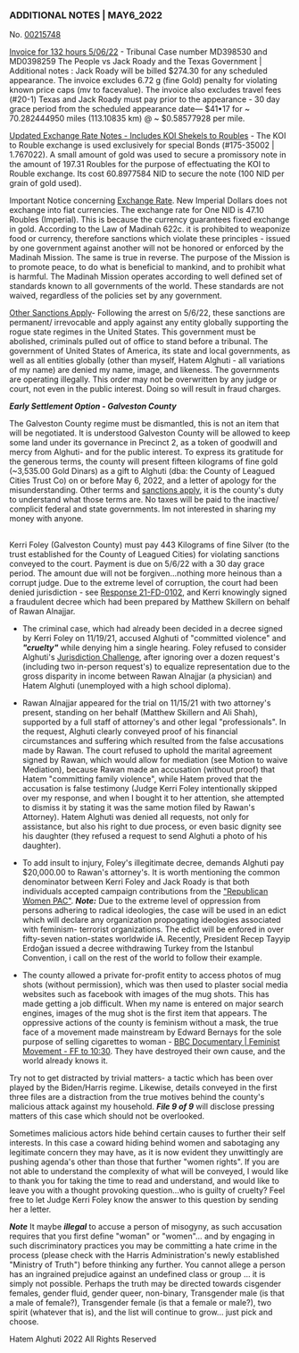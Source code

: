 ### ADDITIONAL NOTES | MAY6_2022


No. [00215748](https://github.com/galvestontx/MAY6_2022/blob/7b67b5101d34c49fd611ab3b218d2ed517d43f6f/Invoice_Roady.pdf)

[Invoice for 132 hours 5/06/22](https://github.com/galvestontx/MAY6_2022/blob/7b67b5101d34c49fd611ab3b218d2ed517d43f6f/Invoice_Roady.pdf) - Tribunal Case number MD398530 and MD0398259 The People vs Jack Roady and the Texas Government | Additional notes : Jack Roady will be billed $274.30 for any scheduled appearance. The invoice excludes 6.72 g (fine Gold) penalty for violating known price caps (mv to facevalue). The invoice also excludes travel fees (#20-1) Texas and Jack Roady must pay prior to the appearance - 30 day grace period from the scheduled appearance date— $41•17 for ~ 70.282444950 miles (113.10835 km) @ ~ $0.58577928 per mile. 

[Updated Exchange Rate Notes - Includes KOI Shekels to Roubles](https://github.com/galvestontx/MAY6_2022/blob/41f3fe96fb37ccef9b34b4702b78c06ffcb60893/NID_INVOICE.pdf) - The KOI to Rouble exchange is used exclusively for special Bonds (#175-35002 | 1.767022). A small amount of gold was used to secure a promissory note in the amount of 197.31 Roubles for the purpose of effectuating the KOI to Rouble exchange. Its cost 60.8977584 NID to secure the note (100 NID per grain of gold used).

Important Notice concerning [Exchange Rate](https://github.com/galvestontx/MAY6_2022/blob/59df42713b4092d1d424880f1857901fc6246bbf/NID_INVOICE.pdf). New Imperial Dollars does not exchange into fiat currencies. The exchange rate for One NID is 47.10 Roubles (Imperial). This is because the currency guarantees fixed exchange in gold. According to the Law of Madinah 622c. it is prohibited to weaponize food or currency, therefore sanctions which violate these principles - issued by one government against another will not be honored or enforced by the Madinah Mission. The same is true in reverse. The purpose of the Mission is to promote peace, to do what is beneficial to mankind, and to prohibit what is harmful. The Madinah Mission operates according to well defined set of standards known to all governments of the world. These standards are not waived, regardless of the policies set by any government.

[Other Sanctions Apply](https://drive.google.com/file/d/1elYYYK_TPCs9LBkbVHUpSBqgC3AIqI6T/view?usp=drivesdk)- Following the arrest on 5/6/22, these sanctions are permanent/ irrevocable and apply against any entity globally supporting the rogue state regimes in the United States. This government must be abolished, criminals pulled out of office to stand before a tribunal. The government of United States of America, its state and local governments, as well as all entities globally (other than myself, Hatem Alghuti - all variations of my name) are denied my name, image, and likeness. The governments are operating illegally. This order may not be overwritten by any judge or court, not even in the public interest. Doing so will result in fraud charges.

***Early Settlement Option - Galveston County***


The Galveston County regime must be dismantled, this is not an item that will be negotiated. It is understood Galveston County will be allowed to keep some land under its governance in Precinct 2, as a token of goodwill and mercy from Alghuti- and for the public interest. To express its gratitude for the generous terms, the county will present fifteen kilograms of fine gold (~3,535.00 Gold Dinars) as a gift to Alghuti (dba: the County of Leagued Cities Trust Co) on or before May 6, 2022, and a letter of apology for the misunderstanding. Other terms and [sanctions apply](https://drive.google.com/file/d/1elYYYK_TPCs9LBkbVHUpSBqgC3AIqI6T/view?usp=drivesdk), it is the county's duty to understand what those terms are. No taxes will be paid to the inactive/ complicit federal and state governments. Im not interested in sharing my money with anyone. 

##

Kerri Foley (Galveston County) must pay 443 Kilograms of fine Silver (to the trust established for the County of Leagued Cities) for violating sanctions conveyed to the court. Payment is due on 5/6/22 with a 30 day grace period. The amount due will not be forgiven...nothing more heinous than a corrupt judge. Due to the extreme level of corruption, the court had been denied jurisdiction - see [Response 21-FD-0102](https://drive.google.com/file/d/12caIV_4D2Ax0wowT9MGzdq-IJwmqW2ZQ/view), and Kerri knowingly signed a fraudulent decree which had been prepared by Matthew Skillern on behalf of Rawan Alnajjar.

* The criminal case, which had already been decided in a decree signed by Kerri Foley on 11/19/21, accused Alghuti of "committed violence" and ***"cruelty"*** while denying him a single hearing. Foley refused to consider Alghuti's [Jurisdiction Challenge](https://drive.google.com/file/d/12caIV_4D2Ax0wowT9MGzdq-IJwmqW2ZQ/view), after ignoring over a dozen request's (including two in-person request's) to equalize representation due to the gross disparity in income between Rawan Alnajjar (a physician) and Hatem Alghuti (unemployed with a high school diploma). 

* Rawan Alnajjar appeared for the trial on 11/15/21 with two attorney's present, standing on her behalf (Matthew Skillern and Ali Shah), supported by a full staff of attorney's and other legal "professionals". In the request, Alghuti clearly conveyed proof of his financial circumstances and suffering which resulted from the false accusations made by Rawan. The court refused to uphold the marital agreement signed by Rawan, which would allow for mediation (see Motion to waive Mediation), because Rawan made an accusation (without proof) that Hatem "committing family violence", while Hatem proved that the accusation is false testimony (Judge Kerri Foley intentionally skipped over my response, and when I bought it to her attention, she attempted to dismiss it by stating it was the same motion filed by Rawan's Attorney). Hatem Alghuti was denied all requests, not only for assistance, but also his right to due process, or even basic dignity see his daughter (they refused a request to send Alghuti a photo of his daughter). 

* To add insult to injury, Foley's illegitimate decree, demands Alghuti pay $20,000.00 to Rawan's attorney's. It is worth mentioning the common denominator between Kerri Foley and Jack Roady is that both individuals accepted campaign contributions from the ["Republican Women PAC"](https://www.transparencyusa.org/tx/payee/kerri-foley-campaign?cycle=2018-election-cycle). ***Note:*** Due to the extreme level of oppression from persons adhering to radical ideologies, the case will be used in an edict which will declare any organization propogating ideologies associated with feminism- terrorist organizations. The edict will be enfored in over fifty-seven nation-states worldwide iA. Recently, President Recep Tayyip Erdoğan issued a decree withdrawing Turkey from the Istanbul Convention, i call on the rest of the world to follow their example.

* The county allowed a private for-profit entity to access photos of mug shots (without permission), which was then used to plaster social media websites such as facebook with images of the mug shots. This has made getting a job difficult. When my name is entered on major search engines, images of the mug shot is the first item that appears. The oppressive actions of the county is feminism without a mask, the true face of a movement made mainstream by Edward Bernays for the sole purpose of selling cigarettes to woman - [BBC Documentary | Feminist Movement - FF to 10:30](https://youtu.be/DnPmg0R1M04). They have destroyed their own cause, and the world already knows it.

Try not to get distracted by trivial matters- a tactic which has been over played by the Biden/Harris regime. Likewise, details conveyed in the first three files are a distraction from the true motives behind the county's malicious attack against my household. ***File 9 of 9*** will disclose pressing matters of this case which should not be overlooked. 

Sometimes malicious actors hide behind certain causes to further their self interests. In this case a coward hiding behind women and sabotaging any legitimate concern they may have, as it is now evident they unwittingly are pushing agenda's other than those that further "women rights". If you are not able to understand the complexity of what will be conveyed, I would like to thank you for taking the time to read and understand, and would like to leave you with a thought provoking question...who is guilty of cruelty? Feel free to let Judge Kerri Foley know the answer to this question by sending her a letter. 

***Note*** It maybe ***illegal*** to accuse a person of misogyny, as such accusation requires that you first define "woman" or "women"… and by engaging in such discriminatory practices you may be committing a hate crime in the process (please check with the Harris Administration's newly established "Ministry of Truth") before thinking any further. You cannot allege a person has an ingrained prejudice against an undefined class or group ... it is simply not possible. Perhaps the truth may be directed towards cisgender females, gender fluid, gender queer, non-binary, Transgender male (is that a male of female?), Transgender female (is that a female or male?), two spirit (whatever that is), and the list will continue to grow... just pick and choose.

Hatem Alghuti 2022 All Rights Reserved
